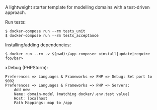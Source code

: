 A lightweight starter template for modelling domains with a test-driven approach.

Run tests:
```
$ docker-compose run --rm tests_unit
$ docker-compose run --rm tests_acceptance
```

Installing/adding dependencies:

```
$ docker run --rm -v $(pwd):/app composer <install|update|require foo/bar>
```

xDebug (PHPStorm):

```
Preferences => Languages & Frameworks => PHP => Debug: Set port to 9002
Preferences => Languages & Frameworks => PHP => Servers:
    Add new
    Name: domain-model (matching docker/.env.test value)
    Host: localhost
    Path Mappings: map to /app
```

